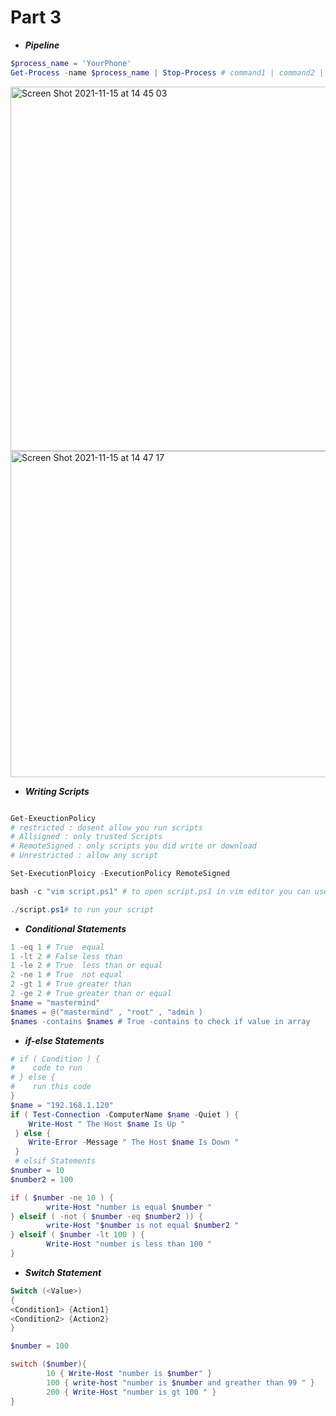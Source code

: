 # Part 3
* ***Pipeline*** 
```powershell 
$process_name = 'YourPhone'
Get-Process -name $process_name | Stop-Process # command1 | command2 | command3 
```
<img width="583" alt="Screen Shot 2021-11-15 at 14 45 03" src="https://user-images.githubusercontent.com/92652606/141792352-d6106a62-9aa6-43f5-820d-c42a7262f95b.png">

<img width="522" alt="Screen Shot 2021-11-15 at 14 47 17" src="https://user-images.githubusercontent.com/92652606/141792645-0e2439a6-06ab-49b0-9144-4b1aedfbed35.png">

* ***Writing Scripts***

```powershell

Get-ExeuctionPolicy
# restricted : dosent allow you run scripts
# Allsigned : only trusted Scripts 
# RemoteSigned : only scripts you did write or download 
# Unrestricted : allow any script

Set-ExecutionPloicy -ExecutionPolicy RemoteSigned

bash -c "vim script.ps1" # to open script.ps1 in vim editor you can use nano as well bash -c "nano script.ps1"

./script.ps1# to run your script 

```
* ***Conditional Statements*** 

```powershell 
1 -eq 1 # True  equal 
1 -lt 2 # False less than 
1 -le 2 # True  less than or equal
2 -ne 1 # True  not equal 
2 -gt 1 # True greater than
2 -ge 2 # True greater than or equal  
$name = "mastermind"
$names = @("mastermind" , "root" , "admin )
$names -contains $names # True -contains to check if value in array 
```
* ***if-else Statements***

```powershell
# if ( Condition ) {
#    code to run 
# } else {
#    run this code
}
$name = "192.168.1.120"
if ( Test-Connection -ComputerName $name -Quiet ) {
    Write-Host " The Host $name Is Up "
 } else {
    Write-Error -Message " The Host $name Is Down "
 }
 # elsif Statements 
$number = 10
$number2 = 100

if ( $number -ne 10 ) {
        write-Host "number is equal $number "
} elseif ( -not ( $number -eq $number2 )) {
        write-Host "$number is not equal $number2 "
} elseif ( $number -lt 100 ) {
        Write-Host "number is less than 100 "
}
```
* ***Switch Statement***

```powershell
Switch (<Value>)
{
<Condition1> {Action1}
<Condition2> {Action2}
}
```
```powershell
$number = 100

switch ($number){
        10 { Write-Host "number is $number" }
        100 { write-host "number is $number and greather than 99 " }
        200 { Write-Host "number is gt 100 " }
}
```

 
   

